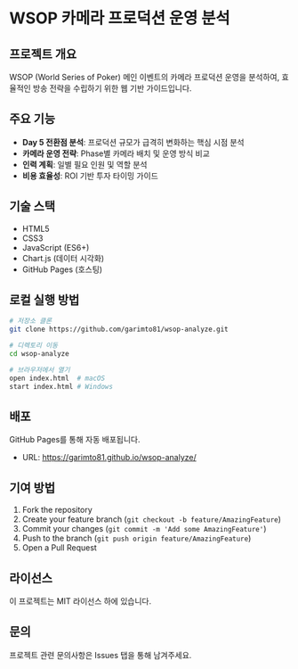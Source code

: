 # WSOP 카메라 프로덕션 운영 분석

## 프로젝트 개요
WSOP (World Series of Poker) 메인 이벤트의 카메라 프로덕션 운영을 분석하여, 효율적인 방송 전략을 수립하기 위한 웹 기반 가이드입니다.

## 주요 기능
- **Day 5 전환점 분석**: 프로덕션 규모가 급격히 변화하는 핵심 시점 분석
- **카메라 운영 전략**: Phase별 카메라 배치 및 운영 방식 비교
- **인력 계획**: 일별 필요 인원 및 역할 분석
- **비용 효율성**: ROI 기반 투자 타이밍 가이드

## 기술 스택
- HTML5
- CSS3
- JavaScript (ES6+)
- Chart.js (데이터 시각화)
- GitHub Pages (호스팅)

## 로컬 실행 방법
```bash
# 저장소 클론
git clone https://github.com/garimto81/wsop-analyze.git

# 디렉토리 이동
cd wsop-analyze

# 브라우저에서 열기
open index.html  # macOS
start index.html # Windows
```

## 배포
GitHub Pages를 통해 자동 배포됩니다.
- URL: https://garimto81.github.io/wsop-analyze/

## 기여 방법
1. Fork the repository
2. Create your feature branch (`git checkout -b feature/AmazingFeature`)
3. Commit your changes (`git commit -m 'Add some AmazingFeature'`)
4. Push to the branch (`git push origin feature/AmazingFeature`)
5. Open a Pull Request

## 라이선스
이 프로젝트는 MIT 라이선스 하에 있습니다.

## 문의
프로젝트 관련 문의사항은 Issues 탭을 통해 남겨주세요.